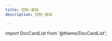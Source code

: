```yaml
---
title: 控制-基础
description: 控制-基础

---
```


import DocCardList from '@theme/DocCardList';

<DocCardList />